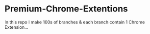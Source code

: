 # Premium-Chrome-Extentions
In this repo I make 100s of branches &amp; each branch contain 1 Chrome Extension...
